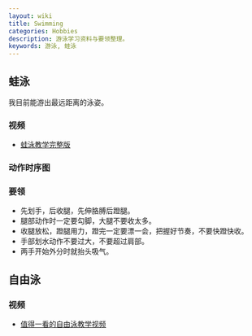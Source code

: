```yaml
---
layout: wiki
title: Swimming
categories: Hobbies
description: 游泳学习资料与要领整理。
keywords: 游泳, 蛙泳
---
```


## 蛙泳

我目前能游出最远距离的泳姿。

### 视频

* [蛙泳教学完整版](http://v.youku.com/v_show/id_XMjgwOTA4OTI0.html?from=s1.8-1-1.2)

### 动作时序图




### 要领

* 先划手，后收腿，先伸胳膊后蹬腿。
* 腿部动作时一定要勾脚，大腿不要收太多。
* 收腿放松，蹬腿用力，蹬完一定要漂一会，把握好节奏，不要快蹬快收。
* 手部划水动作不要过大，不要超过肩部。
* 两手开始外分时就抬头吸气。

## 自由泳

### 视频

* [值得一看的自由泳教学视频](http://v.youku.com/v_show/id_XNzIxMTkwOTY0.html?beta&from=s1.8-1-2.999&f=18195375&sf=10102&spm=0.0.0.0.lMFhS6)
